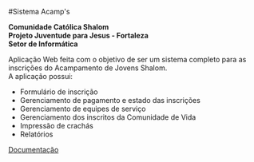 #Sistema Acamp's

**Comunidade Católica Shalom**  
**Projeto Juventude para Jesus - Fortaleza**  
**Setor de Informática**  

Aplicação Web feita com o objetivo de ser um sistema completo para as inscrições
do Acampamento de Jovens Shalom.  
A aplicação possui:

 * Formulário de inscrição
 * Gerenciamento de pagamento e estado das inscrições
 * Gerenciamento de equipes de serviço
 * Gerenciamento dos inscritos da Comunidade de Vida
 * Impressão de crachás
 * Relatórios
 
[Documentação](https://github.com/informaticapjj/acamps/wiki)

